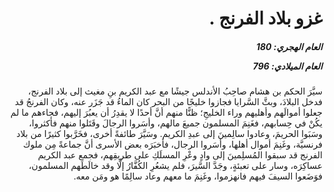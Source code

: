 <h1 dir="rtl">غزو بلاد الفرنج .</h1>

<h5 dir="rtl">العام الهجري:  180

العام الميلادي: 796

</h5>

<p dir="rtl">سيَّرَ الحكم بن هشام صاحِبُ الأندلس جيشًا مع عبد الكريم بنِ مغيث إلى بلاد الفرنج، فدخل البلادَ، وبثَّ السَّرايا فجازوا خليجًا من البحر كان الماءُ قد جَزَر عنه، وكان الفرنجُ قد جعلوا أموالَهم وأهليهم وراء الخليجِ؛ ظنًّا منهم أنَّ أحدًا لا يقدِرُ أن يعبُرَ إليهم، فجاءهم ما لم يكُنْ في حِسابهم، فغَنِمَ المسلمون جميعَ مالهم، وأسَروا الرجالَ وقَتَلوا منهم فأكثروا، وسَبَوا الحريمَ، وعادوا سالِمينَ إلى عبدِ الكريم. وسَيَّرَ طائفةً أخرى، فخَرَّبوا كثيرًا من بلاد فرنسيَّة، وغَنِمَ أموال أهلها، وأسَروا الرجال، فأخبَرَه بعض الأسرى أنَّ جماعةً مِن ملوك الفرنج قد سبقوا المُسلِمينَ إلى وادٍ وعْرِ المسلَكِ على طريقِهم، فجمع عبد الكريم عساكِرَه، وسار على تعبئةٍ، وجَدَّ السَّيرَ، فلم يشعُرِ الكُفَّارُ إلَّا وقد خالَطَهم المسلمون، فوَضَعوا السيفَ فيهم فانهزموا، وغَنِمَ ما معهم وعاد سالِمًا هو ومَن معه.</p></br>
